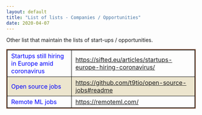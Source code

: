 ```yaml
---
layout: default
title: "List of lists - Companies / Opportunities"
date: 2020-04-07
---
```


Other list that maintain the lists of start-ups / opportunities. 
<style>
thead {color:green;}
tbody {color:blue;}
tfoot {color:red;}
th,td {
  border:1px solid black;
  padding: 5px 10px;
}
table{
    border: 2px solid #774F38;
    border-collapse: collapse;  
}
tr:nth-child(even){
    background-color:#ECE5CE;
}
</style>
<table border="1" width="100%">

<tr>
  <td>Startups still hiring in Europe amid coronavirus</td>
  <td><a href="https://sifted.eu/articles/startups-europe-hiring-coronavirus/"> https://sifted.eu/articles/startups-europe-hiring-coronavirus/ </a> </td>
</tr>
<tr>
  <td>Open source jobs</td>
  <td><a href="https://github.com/t9tio/open-source-jobs#readme"> https://github.com/t9tio/open-source-jobs#readme </a> </td>
</tr>
<tr>
  <td>Remote ML jobs</td>
  <td><a href="https://remoteml.com/"> https://remoteml.com/ </a> </td>
</tr>

</table>
